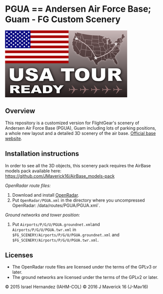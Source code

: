 PGUA == Andersen Air Force Base; Guam - FG  Custom Scenery
=========================================================

![USA TOUR READY](https://raw.githubusercontent.com/FGMEMBERS-SCENERY/PGUA-fg-CustomScenery/master/usatour.png)

Overview
-------------------------
This repository is a customized version for FlightGear's scenery of Andersen Air Force Base (PGUA), Guam including lots of parking positions, a whole new layout and a detailed 3D scenery of the air base.
[Official base website](www.andersen.af.mil).

Installation instructions
-------------------------
In order to see all the 3D objects, this scenery pack requires the AirBase models pack available here: https://github.com/JMaverick16/AirBase_models-pack

*OpenRadar route files:*

1. Download and install [OpenRadar](http://wiki.flightgear.org/OpenRadar).
2. Put `OpenRadar/PGUA.xml` in the directory where you uncompressed
   OpenRadar:  /data/routes/PGUA/PGUA.xml`.

*Ground networks and tower position:*

1. Put `Airports/P/G/U/PGUA.groundnet.xml`and `Airports/P/G/U/PGUA.twr.xml` in
   `$FG_SCENERY/Airports/P/G/U/PGUA.groundnet.xml` and `$FG_SCENERY/Airports/P/G/U/PGUA.twr.xml`.

Licenses
--------

*  The OpenRadar route files are licensed under the terms of the GPLv3 or later.
*  The ground networks are licensed under the terms of the GPLv2 or later.
  

:copyright: 2015 Israel Hernandez (IAHM-COL)  :copyright: 2016 J Maverick 16 (J-Mav16)
